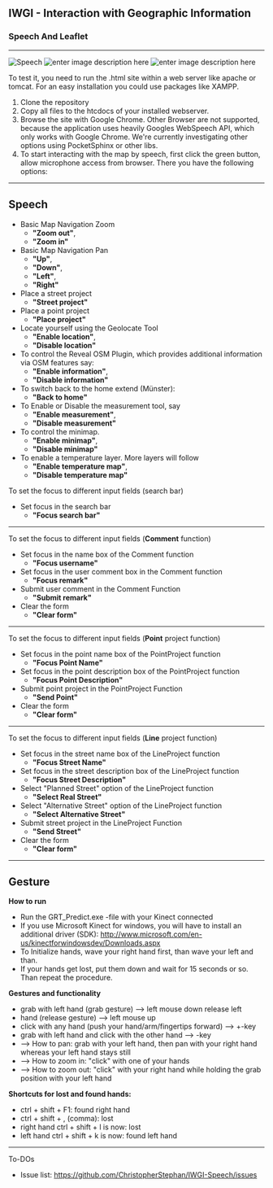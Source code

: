 ## IWGI - Interaction with Geographic Information ##
### Speech And Leaflet ###
----------
![Speech][1]        ![enter image description here][2]   ![enter image description here][3]

To test it, you need to run the .html site within a web server like apache or tomcat. For an easy installation you could use packages like XAMPP. 

 1. Clone the repository 
 2. Copy all files to the htcdocs of your installed webserver. 
 3. Browse the site with Google Chrome. Other Browser are not supported, because the application uses heavily Googles WebSpeech API, which only works with Google Chrome. We're currently investigating other options using PocketSphinx or other libs.
 4. To start interacting with the map by speech, first click the green button, allow microphone access from browser. There you have the following options:

----------

Speech
------

 - Basic Map Navigation Zoom
     - **"Zoom out"**, 
     - **"Zoom in"**
 - Basic Map Navigation Pan
     - **"Up"**, 
     - **"Down"**,
     - **"Left"**, 
     - **"Right"** 
 - Place a street project
     - **"Street project"**
 - Place a point project
     - **"Place project"**
 - Locate yourself using the Geolocate Tool
     - **"Enable location"**,
     - **"Disable location"**  
 - To control the Reveal OSM Plugin, which provides additional information via OSM features say:
     - **"Enable information"**,
     - **"Disable information"** 
 - To switch back to the home extend (Münster): 
     - **"Back to home"** 
 - To Enable or Disable the measurement tool, say
     - **"Enable measurement"**,
     - **"Disable measurement"**
 - To control the minimap.
     - **"Enable minimap"**,
     - **"Disable minimap"**
 - To enable a temperature layer. More layers will follow
     - **"Enable temperature map"**,
     - **"Disable temperature map"**

To set the focus to different input fields (search bar)
 - Set focus in the search bar
     - **"Focus search bar"**


----------


To set the focus to different input fields (**Comment** function)
 - Set focus in the name box of the Comment function
     - **"Focus username"**
 - Set focus in the user comment box in the Comment function
     - **"Focus remark"**
 - Submit user comment in the Comment Function
     - **"Submit remark"**
 - Clear the form
     - **"Clear form"**


----------


To set the focus to different input fields (**Point** project function)
 - Set focus in the point name box of the PointProject function
     - **"Focus Point Name"**
 - Set focus in the point description box of the PointProject function
     - **"Focus Point Description"**
 - Submit point project in the PointProject Function
     - **"Send Point"**
 - Clear the form
     - **"Clear form"**


----------


To set the focus to different input fields (**Line** project function)
 - Set focus in the street name box of the LineProject function
     - **"Focus Street Name"**
 - Set focus in the street description box of the LineProject function
     - **"Focus Street Description"**
 - Select "Planned Street" option of the LineProject function
     - **"Select Real Street"**
 - Select "Alternative Street" option of the LineProject function
     - **"Select Alternative Street"**
 - Submit street project in the LineProject Function
     - **"Send Street"**
 - Clear the form
     - **"Clear form"**

----------
Gesture
-------
**How to run**

 - Run the GRT_Predict.exe -file with your Kinect connected 
 - If you use Microsoft Kinect for windows, you will have to install an additional driver (SDK): http://www.microsoft.com/en-us/kinectforwindowsdev/Downloads.aspx
 - To Initialize hands, wave your right hand first, than wave your left and than.  
 - If your hands get lost, put them down and wait for 15 seconds or so. Than repeat the procedure.

**Gestures and functionality**
 - grab with left hand (grab gesture) --> left mouse down release left
 - hand (release gesture) --> left mouse up 
 - click with any hand (push your hand/arm/fingertips forward) --> +-key 
 - grab with left hand and click with the other hand --> -key
 - --> How to pan: grab with your left hand, then pan with your right hand whereas your left hand stays still
 - --> How to zoom in: "click" with one of your hands 
 - --> How to zoom out: "click" with your right hand while holding the grab position with your left hand
   
**Shortcuts for lost and found hands:** 
 - ctrl + shift + F1: found right hand 
 - ctrl + shift + , (comma): lost   
 - right hand ctrl + shift + l is now: lost 
 - left hand ctrl + shift + k is now: found left hand

     

----------
To-DOs

 - Issue list: https://github.com/ChristopherStephan/IWGI-Speech/issues


  [1]: http://megaicons.net/static/img/icons_sizes/8/60/96/basic-speech-bubble-icon.png
  [2]: http://www.ipart.nsw.gov.au/files/1/209/plus-sign.jpg
  [3]: http://leafletjs.com/docs/images/logo.png
